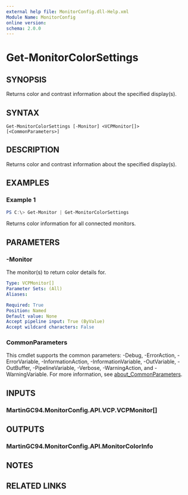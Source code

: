```yaml
---
external help file: MonitorConfig.dll-Help.xml
Module Name: MonitorConfig
online version:
schema: 2.0.0
---
```


# Get-MonitorColorSettings

## SYNOPSIS
Returns color and contrast information about the specified display(s).

## SYNTAX

```
Get-MonitorColorSettings [-Monitor] <VCPMonitor[]> [<CommonParameters>]
```

## DESCRIPTION
Returns color and contrast information about the specified display(s).

## EXAMPLES

### Example 1
```powershell
PS C:\> Get-Monitor | Get-MonitorColorSettings
```

Returns color information for all connected monitors.

## PARAMETERS

### -Monitor
The monitor(s) to return color details for.

```yaml
Type: VCPMonitor[]
Parameter Sets: (All)
Aliases:

Required: True
Position: Named
Default value: None
Accept pipeline input: True (ByValue)
Accept wildcard characters: False
```

### CommonParameters
This cmdlet supports the common parameters: -Debug, -ErrorAction, -ErrorVariable, -InformationAction, -InformationVariable, -OutVariable, -OutBuffer, -PipelineVariable, -Verbose, -WarningAction, and -WarningVariable. For more information, see [about_CommonParameters](http://go.microsoft.com/fwlink/?LinkID=113216).

## INPUTS

### MartinGC94.MonitorConfig.API.VCP.VCPMonitor[]

## OUTPUTS

### MartinGC94.MonitorConfig.API.MonitorColorInfo

## NOTES

## RELATED LINKS

